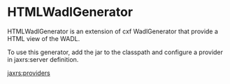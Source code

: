 HTMLWadlGenerator
=================
HTMLWadlGenerator is an extension of cxf WadlGenerator that provide a HTML view of the WADL.

To use this generator,  add the jar to the classpath and configure a provider in jaxrs:server definition. 

<jaxrs:providers>
<bean class=" com.rest.cxf.wadl.HTMLWadlGenerator"/>
